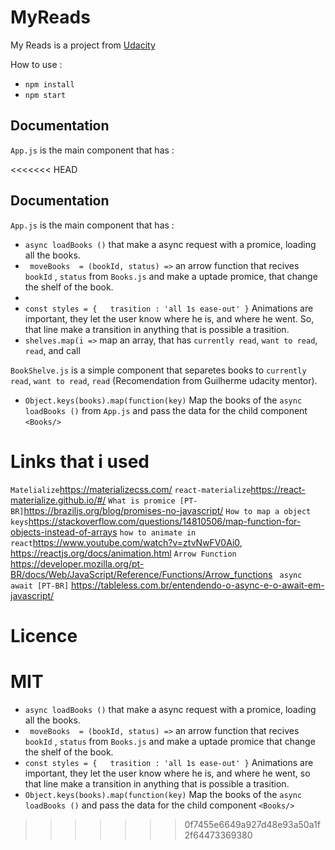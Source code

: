 # MyReads 

My Reads is a project from <a href="https://udacity.com">Udacity</a>


How to use : 

* `npm install`
* `npm start`



## Documentation 

`App.js` is the main component that has :

<<<<<<< HEAD
## Documentation 

`App.js` is the main component that has :

* ` async loadBooks () ` that make a async request with a promice, loading all the books.
* ` moveBooks  = (bookId, status) =>` an arrow function that recives `bookId` , `status` from `Books.js` and make a uptade promice, that change the shelf of the book.
* 
* ` const styles = {   trasition : 'all 1s ease-out' } ` Animations are important, they let the user know where he is, and where he went. So, that line make a transition in anything that is possible a trasition.
* `shelves.map(i =>` map an array, that has `currently read`, `want to read`, `read`, and call <BookShelve/>



`BookShelve.js` is a simple component that separetes books to `currently read`, `want to read`, `read` (Recomendation from Guilherme udacity mentor). 
* ` Object.keys(books).map(function(key) ` Map the books of the ` async loadBooks () ` from `App.js` and pass the data for the child component `<Books/>`




# Links that i used

` Matelialize `https://materializecss.com/
` react-materialize `https://react-materialize.github.io/#/
` What is promice [PT-BR] `https://braziljs.org/blog/promises-no-javascript/
` How to map a object keys `https://stackoverflow.com/questions/14810506/map-function-for-objects-instead-of-arrays
` how to animate in react `https://www.youtube.com/watch?v=ztvNwFV0Ai0, https://reactjs.org/docs/animation.html
` Arrow Function ` https://developer.mozilla.org/pt-BR/docs/Web/JavaScript/Reference/Functions/Arrow_functions
` async await [PT-BR]` https://tableless.com.br/entendendo-o-async-e-o-await-em-javascript/


# Licence 

MIT
=======
* ` async loadBooks () ` that make a async request with a promice, loading all the books.
* ` moveBooks  = (bookId, status) =>` an arrow function that recives `bookId` , `status` from `Books.js` and make a uptade promice that change the shelf of the book.
* ` const styles = {   trasition : 'all 1s ease-out' } ` Animations are important, they let the user know where he is, and where he went, so that line make a transition in anything that is possible a trasition.
* ` Object.keys(books).map(function(key) ` Map the books of the ` async loadBooks () ` and pass the data for the child component `<Books/>`
>>>>>>> 0f7455e6649a927d48e93a50a1f2f64473369380
